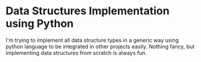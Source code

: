 # Data Structures Implementation using Python

I'm trying to implement all data structure types in a generic way using python language to be integrated in other projects easily. Nothing fancy, but implementing data structures from scratch is always fun.